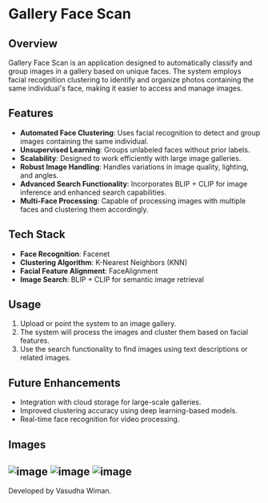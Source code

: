 # Gallery Face Scan

## Overview
Gallery Face Scan is an application designed to automatically classify and group images in a gallery based on unique faces. The system employs facial recognition clustering to identify and organize photos containing the same individual's face, making it easier to access and manage images.

## Features
- **Automated Face Clustering**: Uses facial recognition to detect and group images containing the same individual.
- **Unsupervised Learning**: Groups unlabeled faces without prior labels.
- **Scalability**: Designed to work efficiently with large image galleries.
- **Robust Image Handling**: Handles variations in image quality, lighting, and angles.
- **Advanced Search Functionality**: Incorporates BLIP + CLIP for image inference and enhanced search capabilities.
- **Multi-Face Processing**: Capable of processing images with multiple faces and clustering them accordingly.
## Tech Stack
- **Face Recognition**: Facenet
- **Clustering Algorithm**: K-Nearest Neighbors (KNN)
- **Facial Feature Alignment**: FaceAlignment
- **Image Search**: BLIP + CLIP for semantic image retrieval

## Usage
1. Upload or point the system to an image gallery.
2. The system will process the images and cluster them based on facial features.
3. Use the search functionality to find images using text descriptions or related images.

## Future Enhancements
- Integration with cloud storage for large-scale galleries.
- Improved clustering accuracy using deep learning-based models.
- Real-time face recognition for video processing.

## Images
![image](https://github.com/user-attachments/assets/c52f067d-490b-4d01-b433-1ec50a9cc06f)
![image](https://github.com/user-attachments/assets/13a36447-5014-4d18-943a-36a4955c48c5)
![image](https://github.com/user-attachments/assets/a269d702-9070-48c4-81b0-80cad9f946a2)
---
Developed by Vasudha Wiman.


